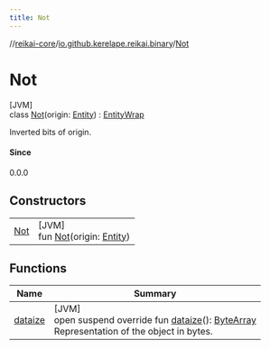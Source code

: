 ```yaml
---
title: Not
---
```

//[reikai-core](../../../index.html)/[io.github.kerelape.reikai.binary](../index.html)/[Not](index.html)



# Not



[JVM]\
class [Not](index.html)(origin: [Entity](../../io.github.kerelape.reikai/-entity/index.html)) : [EntityWrap](../../io.github.kerelape.reikai/-entity-wrap/index.html)

Inverted bits of origin.



#### Since



0.0.0



## Constructors


| | |
|---|---|
| [Not](-not.html) | [JVM]<br>fun [Not](-not.html)(origin: [Entity](../../io.github.kerelape.reikai/-entity/index.html)) |


## Functions


| Name | Summary |
|---|---|
| [dataize](../../io.github.kerelape.reikai/-entity/dataize.html) | [JVM]<br>open suspend override fun [dataize](../../io.github.kerelape.reikai/-entity/dataize.html)(): [ByteArray](https://kotlinlang.org/api/latest/jvm/stdlib/kotlin/-byte-array/index.html)<br>Representation of the object in bytes. |

